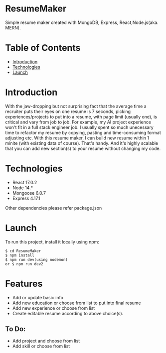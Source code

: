 # ResumeMaker
Simple resume maker created with MongoDB, Express, React,Node.js(aka. MERN).

# Table of Contents
* [Introduction](#introduction)
* [Technologies](#technologies)
* [Launch](#launch)

# Introduction
With the jaw-dropping but not surprising fact that the average time a recruiter puts their eyes on one resume is 7 seconds, picking experiences/projects to put into a resume, with page limit (usually one), is critical and vary from job to job.
For example, my AI project experience won't fit in a full stack engineer job. I usually spent so much unecessary time to refactor my resume by copying, pasting and time-consuming format adjusting etc.
With this resume maker, I can build new resume within 1 minite (with existing data of course). That's handy. And it's highly scalable that you can add new section(s) to your resume without changing my code.

# Technologies
* React 17.0.2
* Node 14.*
* Mongoose 6.0.7
* Express 4.17.1

Other dependencies please refer package.json

# Launch
To run this project, install it locally using npm:
```
$ cd ResumeMaker
$ npm install
$ npm run dev(using nodemon)
or $ npm run dev2
```

# Features
* Add or update basic info
* Add new education or choose from list to put into final resume
* Add new experience or choose from list
* Create editable resume according to above choice(s).
## To Do:
* Add project and choose from list
* Add skill or choose from list 
